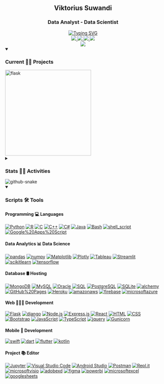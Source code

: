 <div class="container">
   <div class="column">   
      <div class="rows" align="center">
         <h2 align=center>Viktorius Suwandi</h2>
         <h3 align=center>Data Analyst - Data Scientist</h3>
      </div>
      <div class="rows" align="center">
         <!-- https://readme-typing-svg.herokuapp.com/demo/ -->
         <a href="#">
            <img src="https://readme-typing-svg.herokuapp.com?font=Source+Code+Pro&weight=700&size=50&duration=850&color=01579B&center=true&vCenter=true&multiline=true&width=1000&height=150&lines=Hello+There;Welcome+To+My+Github" alt="Typing SVG" />
         </a>
      </div>
      <div class="rows" align="center">
         <a href="https://www.linkedin.com/in/viktorius-suwandi-05649b131//">
            <img src="https://img.shields.io/badge/linkedin-%230077B5.svg?style=for-the-badge&logo=linkedin&logoColor=white"/>
         </a>
         <a href="https://mail.google.com/mail/">
            <img src="https://img.shields.io/badge/Gmail-D14836?style=for-the-badge&logo=gmail&logoColor=white"/>
         </a>
         <a href="https://web.whatsapp.com/">
            <img src="https://img.shields.io/badge/WhatsApp-25D366?style=for-the-badge&logo=whatsapp&logoColor=white"/>
         </a>
         <a href="https://github.com/viktoriussuwandi">
            <img src="https://img.shields.io/badge/GitHub-100000?style=for-the-badge&logo=github&logoColor=white"/>
         </a>     
      </div>
      <div class="rows" align="center">
         <a href="https://github.com/ryo-ma/github-profile-trophy">
            <img src="https://github-profile-trophy.vercel.app/?username=viktoriussuwandi&rank=SSS,SS,S,AAA,AA,A,SECRET&row=2&column=3&theme=flat&no-frame=true&no-bg=true"/>
         </a>
      </div>
   </div>
</div>

<details open>
  <summary><h3>Current 👨‍💻 Projects</h3></summary>
<a href="https://github.com/pallets/flask"><img width="278" src="https://denvercoder1-github-readme-stats.vercel.app/api/pin/?username=pallets&repo=flask&theme=react&bg_color=1F222E&title_color=F85D7F&hide_border=true&icon_color=F8D866&show_icons=false&show_description=false" alt="flask"></a>
</details>
   
<details closed>
  <summary><h3>Stats 👨‍💻 Activities</h3></summary>
   <a href="https://github.com/viktoriussuwandi">
      <img src="http://github-profile-summary-cards.vercel.app/api/cards/profile-details?username=viktoriussuwandi&theme=transparent"/>
   </a>
   <a href="https://github.com/viktoriussuwandi">
      <img src="http://github-profile-summary-cards.vercel.app/api/cards/stats?username=viktoriussuwandi&theme=transparent"/>
   </a>
   <a href="https://github.com/viktoriussuwandi">
      <img src="http://github-profile-summary-cards.vercel.app/api/cards/repos-per-language?username=viktoriussuwandi&theme=transparent"/>
   </a>
   <a href="https://github.com/viktoriussuwandi">
      <img src="http://github-profile-summary-cards.vercel.app/api/cards/productive-time?username=viktoriussuwandi&theme=transparent&utcOffset=8"/>
   </a>
   <a href="https://github.com/viktoriussuwandi">
      <img src="http://github-profile-summary-cards.vercel.app/api/cards/most-commit-language?username=viktoriussuwandi&theme=transparent"/>
   </a>
   <a href="https://github.com/DenverCoder1/github-readme-streak-stats">
      <img src="https://streak-stats.demolab.com/?user=viktoriussuwandi&theme=monokai-metallian&hide_border=true" height="192px"/>
   </a>
   <a href="https://github.com/anuraghazra/github-readme-stats">
      <img src="https://denvercoder1-github-readme-stats.vercel.app/api/top-langs/?username=viktoriussuwandi&langs_count=8&layout=compact&theme=react&hide_border=true&bg_color=1F222E&title_color=F85D7F&icon_color=F8D866" height="192px"/>
   </a>
</details>

<picture height=250 align="center">
  <source media="(prefers-color-scheme: dark)" srcset="https://github.com/viktoriussuwandi/viktoriussuwandi/blob/output/github-snake-dark.svg" />
  <source media="(prefers-color-scheme: light)" srcset="https://github.com/viktoriussuwandi/viktoriussuwandi/blob/output/github-snake.svg" />
  <img alt="github-snake" src="https://github.com/viktoriussuwandi/viktoriussuwandi/blob/output/github-snake.svg" />
</picture>

<details open>
  <summary><h3> Scripts 🛠️ Tools </h3></summary>
   <h4>Programming 💻 Languages</h4>
   <p>
      <a href="#"><img alt="Python" src="https://img.shields.io/badge/Python-14354C.svg?logo=python&logoColor=white"></a>
      <a href="#"><img alt="R" src="https://img.shields.io/badge/R-276DC3.svg?logo=r&logoColor=white"></a>
      <a href="#"><img alt="C" src="https://custom-icon-badges.demolab.com/badge/C-03599C.svg?logo=c-in-hexagon&logoColor=white"></a>
      <a href="#"><img alt="C++" src="https://custom-icon-badges.demolab.com/badge/C++-9C033A.svg?logo=cpp2&logoColor=white"></a>
      <a href="#"><img alt="C#" src="https://custom-icon-badges.demolab.com/badge/C%23-68217A.svg?logo=cs2&logoColor=white"></a>
      <a href="#"><img alt="Java" src="https://custom-icon-badges.demolab.com/badge/Java-007396.svg?logo=java&logoColor=white"></a>
      <a href="#"><img alt="Bash" src="https://img.shields.io/badge/Bash-121011.svg?logo=gnu-bash&logoColor=white"></a>
      <a href="#"><img alt="shell_script" src="https://img.shields.io/badge/shell_script-%23121011.svg?logo=gnu-bash&logoColor=white"></a>
      <a href="#"><img alt="Google%20Apps%20Script" src="https://custom-icon-badges.demolab.com/badge/Google%20Apps%20Script-02569B.svg?logo=gs&logoColor=white"></a>
   </p>
   
   <h4>Data Analytics 📊 Data Science</h4>
   <p>
      <a href="#"><img alt="pandas" src="https://img.shields.io/badge/Pandas-150458.svg?logo=pandas&logoColor=white"></a>
      <a href="#"><img alt="numpy" src="https://img.shields.io/badge/Numpy-013243.svg?logo=numpy&logoColor=white"></a>
      <a href="#"><img alt="Matplotlib" src="https://img.shields.io/badge/Matplotlib-%23013243.svg?logo=Matplotlib&logoColor=white"></a>
      <a href="#"><img alt="Plotly" src="https://img.shields.io/badge/Plotly-%23013243.svg?logo=Plotly&logoColor=white"></a>
      <a href="#"><img alt="Tableau" src="https://img.shields.io/badge/Tableau-E97627.svg?logo=Tableau&logoColor=white"></a>
      <a href="#"><img alt="Streamlit" src="https://img.shields.io/badge/Streamlit-FF4B4B.svg?logo=Streamlit&logoColor=white"></a>
      <a href="#"><img alt="scikitlearn" src="https://img.shields.io/badge/scikitlearn-F7931E.svg?logo=scikitlearn&logoColor=white"></a>
      <a href="#"><img alt="tensorflow" src="https://img.shields.io/badge/tensorflow-%23FF6F00.svg?logo=tensorflow&logoColor=white"></a>
   </p>
   
   <h4>Database 🛢 Hosting</h4>
   <p>
      <a href="#"><img alt="MongoDB" src="https://img.shields.io/badge/MongoDB-4ea94b.svg?logo=mongodb&logoColor=white"></a>
      <a href="#"><img alt="MySQL" src="https://img.shields.io/badge/MySQL-00f.svg?logo=mysql&logoColor=white"></a>
      <a href="#"><img alt="Oracle" src="https://img.shields.io/badge/Oracle-F00000.svg?logo=oracle&logoColor=white"></a>
      <a href="#"><img alt="SQL" src="https://custom-icon-badges.demolab.com/badge/SQL-025E8C.svg?logo=database&logoColor=white"></a>
      <a href="#"><img alt="PostgreSQL" src="https://img.shields.io/badge/PostgreSQL-316192.svg?logo=postgresql&logoColor=white"></a>
      <a href="#"><img alt="SQLite" src="https://img.shields.io/badge/SQLite-07405e.svg?logo=sqlite&logoColor=white"></a>
      <a href="#"><img alt="alchemy" src="https://img.shields.io/badge/alchemy-000000.svg?logo=alchemy&logoColor=white"></a>
      <a href="#"><img alt="GitHub%20Pages" src="https://img.shields.io/badge/GitHub%20Pages-327FC7.svg?logo=github&logoColor=white"></a>
      <a href="#"><img alt="Heroku" src="https://img.shields.io/badge/Heroku-430098.svg?logo=heroku&logoColor=white"></a>
      <a href="#"><img alt="amazonaws" src="https://img.shields.io/badge/amazonaws-000000.svg?logo=amazonaws&logoColor=white"></a>
      <a href="#"><img alt="firebase" src="https://img.shields.io/badge/firebase-F7DF1E.svg?logo=firebase&logoColor=black"></a>
      <a href="#"><img alt="microsoftazure" src="https://custom-icon-badges.demolab.com/badge/microsoftazure-025E8C.svg?logo=microsoftazure&logoColor=white"></a>
   </p>
   
   <h4>Web 👨🏿‍💻 Development</h4>
   <p>
      <a href="#"><img alt="Flask" src="https://img.shields.io/badge/Flask-000000.svg?logo=flask&logoColor=white"></a>
      <a href="#"><img alt="django" src="https://img.shields.io/badge/django-%23013243.svg?logo=django&logoColor=white"></a>
      <a href="#"><img alt="Node.js" src="https://img.shields.io/badge/Node.js-43853D.svg?logo=node.js&logoColor=white"></a>
      <a href="#"><img alt="Express.js" src="https://img.shields.io/badge/Express.js-404d59.svg?logo=express&logoColor=white"></a>
      <a href="#"><img alt="React" src="https://img.shields.io/badge/React-20232a.svg?logo=react&logoColor=%2361DAFB"></a>
      <a href="#"><img alt="HTML" src="https://img.shields.io/badge/HTML-E34F26.svg?logo=html5&logoColor=white"></a>
      <a href="#"><img alt="CSS" src="https://img.shields.io/badge/CSS-1572B6.svg?logo=css3&logoColor=white"></a>
      <a href="#"><img alt="Bootstrap" src="https://img.shields.io/badge/Bootstrap-7952B3.svg?logo=bootstrap&logoColor=white"></a>
      <a href="#"><img alt="JavaScript" src="https://img.shields.io/badge/JavaScript-%23323330.svg?logo=javascript&logoColor=%23F7DF1E"></a>
      <a href="#"><img alt="TypeScript" src="https://img.shields.io/badge/TypeScript-007ACC.svg?logo=typescript&logoColor=white"></a>
      <a href="#"><img alt="jquery" src="https://img.shields.io/badge/jquery-1572B6.svg?logo=jquery&logoColor=white"></a>
      <a href="#"><img alt="Gunicorn" src="https://img.shields.io/badge/-Gunicorn-499848.svg?logo=gunicorn&logoColor=white"></a>
   </p>
   
   <h4>Mobile 📱 Development</h4>
   <p>
      <a href="#"><img alt="swift" src="https://img.shields.io/badge/swift-FF4B4B.svg?logo=swift&logoColor=white"></a>
      <a href="#"><img alt="dart" src="https://img.shields.io/badge/dart-000000.svg?logo=dart&logoColor=white"></a>
      <a href="#"><img alt="flutter" src="https://img.shields.io/badge/flutter-20232a.svg?logo=flutter&logoColor=%2361DAFB"></a>
      <a href="#"><img alt="kotlin" src="https://img.shields.io/badge/kotlin-%237F52FF.svg?logo=kotlin&logoColor=%2361DAFB"></a>
   </p>
   
   <h4>Project 📚 Editor</h4>
   <p>
      <a href="#"><img alt="Jupyter" src="https://img.shields.io/badge/Jupyter-F37626.svg?logo=Jupyter&logoColor=white"></a>
      <a href="#"><img alt="Visual Studio Code" src="https://img.shields.io/badge/Visual%20Studio%20Code-0078d7.svg?logo=visual-studio-code&logoColor=white"></a>
      <a href="#"><img alt="Android Studio" src="https://img.shields.io/badge/Android%20Studio-008678.svg?logo=android-studio&logoColor=white"></a>
      <a href="#"><img alt="Postman" src="https://img.shields.io/badge/Postman-FF6C37?logo=postman&logoColor=white"></a>
      <a href="#"><img alt="Repl.it" src="https://img.shields.io/badge/Repl.it-DD1200.svg?logo=Replit&logoColor=white"></a>
      <a href="#"><img alt="microsoftvisio" src="https://img.shields.io/badge/microsoftvisio-05649b131.svg?logo=microsoftvisio&logoColor=white"></a>
      <a href="#"><img alt="adobexd" src="https://img.shields.io/badge/adobexd-470137.svg?logo=adobexd&logoColor=#FF61F6"></a>
      <a href="#"><img alt="figma" src="https://img.shields.io/badge/figma-02569B.svg?logo=figma&logoColor=white"></a>     
      <a href="#"><img alt="powerbi" src="https://img.shields.io/badge/powerbi-F2C811.svg?logo=powerbi&logoColor=black"></a>
      <a href="#"><img alt="microsoftexcel" src="https://img.shields.io/badge/microsoftexcel-217346.svg?logo=microsoftexcel&logoColor=white"></a>
      <a href="#"><img alt="googlesheets" src="https://img.shields.io/badge/googlesheets-34A853.svg?logo=googlesheets&logoColor=white"></a>
   </p>
</details>
